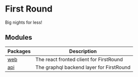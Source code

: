 # First Round

Big nights for less!

## Modules

| Packages              | Description                              |
| --------------------- | ---------------------------------------- |
| [web](./packages/web) | The react fronted client for FirstRound  |
| [api](./packages/api) | The graphql backend layer for FirstRound |
